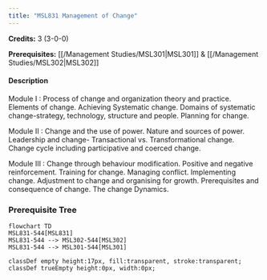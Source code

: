 ```yaml
---
title: "MSL831 Management of Change"
---
```

**Credits:** 3 (3-0-0)

**Prerequisites:** [[/Management Studies/MSL301|MSL301]] & [[/Management Studies/MSL302|MSL302]]

#### Description
Module I : Process of change and organization theory and practice. Elements of change. Achieving Systematic change. Domains of systematic change-strategy, technology, structure and people. Planning for change.

Module II : Change and the use of power. Nature and sources of power. Leadership and change- Transactional vs. Transformational change. Change cycle including participative and coerced change.

Module III : Change through behaviour modification. Positive and negative reinforcement. Training for change. Managing conflict. Implementing change. Adjustment to change and organising for growth. Prerequisites and consequence of change. The change Dynamics.

### Prerequisite Tree

```mermaid
flowchart TD
MSL831-544[MSL831]
MSL831-544 --> MSL302-544[MSL302]
MSL831-544 --> MSL301-544[MSL301]

classDef empty height:17px, fill:transparent, stroke:transparent;
classDef trueEmpty height:0px, width:0px;
```